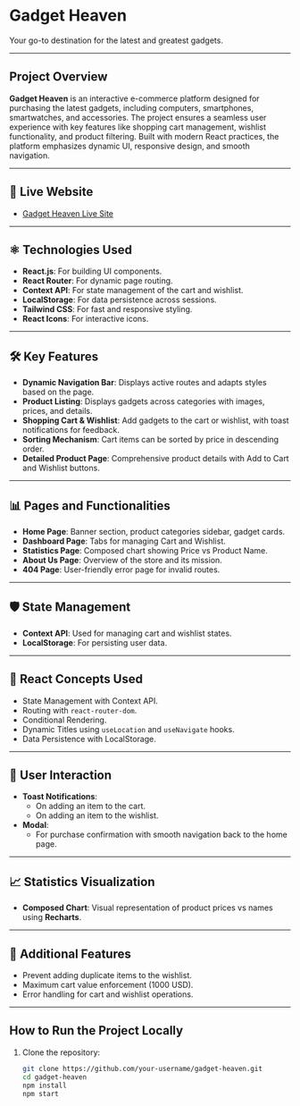 # Gadget Heaven

Your go-to destination for the latest and greatest gadgets.

---

## Project Overview
**Gadget Heaven** is an interactive e-commerce platform designed for purchasing the latest gadgets, including computers, smartphones, smartwatches, and accessories. The project ensures a seamless user experience with key features like shopping cart management, wishlist functionality, and product filtering. Built with modern React practices, the platform emphasizes dynamic UI, responsive design, and smooth navigation.

---

## 🚀 Live Website
- [Gadget Heaven Live Site](https://shiny-elf-f09999.netlify.app/)

---

## ⚛️ Technologies Used
- **React.js**: For building UI components.
- **React Router**: For dynamic page routing.
- **Context API**: For state management of the cart and wishlist.
- **LocalStorage**: For data persistence across sessions.
- **Tailwind CSS**: For fast and responsive styling.
- **React Icons**: For interactive icons.

---

## 🛠️ Key Features

- **Dynamic Navigation Bar**: Displays active routes and adapts styles based on the page.
- **Product Listing**: Displays gadgets across categories with images, prices, and details.
- **Shopping Cart & Wishlist**: Add gadgets to the cart or wishlist, with toast notifications for feedback.
- **Sorting Mechanism**: Cart items can be sorted by price in descending order.
- **Detailed Product Page**: Comprehensive product details with Add to Cart and Wishlist buttons.

---

## 📊 Pages and Functionalities

- **Home Page**: Banner section, product categories sidebar, gadget cards.
- **Dashboard Page**: Tabs for managing Cart and Wishlist.
- **Statistics Page**: Composed chart showing Price vs Product Name.
- **About Us Page**: Overview of the store and its mission.
- **404 Page**: User-friendly error page for invalid routes.

---

## 🛡️ State Management
- **Context API**: Used for managing cart and wishlist states.
- **LocalStorage**: For persisting user data.

---

## 🔑 React Concepts Used
- State Management with Context API.
- Routing with `react-router-dom`.
- Conditional Rendering.
- Dynamic Titles using `useLocation` and `useNavigate` hooks.
- Data Persistence with LocalStorage.

---

## 🎉 User Interaction

- **Toast Notifications**: 
  - On adding an item to the cart.
  - On adding an item to the wishlist.
- **Modal**: 
  - For purchase confirmation with smooth navigation back to the home page.

---

## 📈 Statistics Visualization

- **Composed Chart**: Visual representation of product prices vs names using **Recharts**.

---

## 📝 Additional Features
- Prevent adding duplicate items to the wishlist.
- Maximum cart value enforcement (1000 USD).
- Error handling for cart and wishlist operations.

---

## How to Run the Project Locally

1. Clone the repository:
   ```bash
   git clone https://github.com/your-username/gadget-heaven.git
   cd gadget-heaven
   npm install
   npm start



